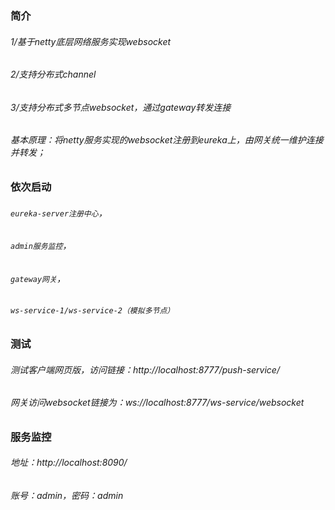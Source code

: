 
### 简介
###### 1/基于netty底层网络服务实现websocket
###### 2/支持分布式channel
###### 3/支持分布式多节点websocket，通过gateway转发连接

###### 基本原理：将netty服务实现的websocket注册到eureka上，由网关统一维护连接并转发；

### 依次启动
###### `eureka-server注册中心`，
###### `admin服务监控`，
###### `gateway网关`，
###### `ws-service-1/ws-service-2（模拟多节点）`

### 测试
######  测试客户端网页版，访问链接：http://localhost:8777/push-service/

######  网关访问websocket链接为：ws://localhost:8777/ws-service/websocket

### 服务监控
###### 地址：http://localhost:8090/
###### 账号：admin，密码：admin
